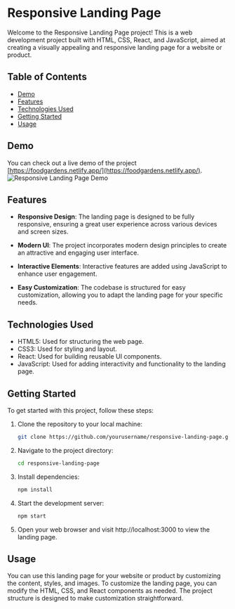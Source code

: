 # Responsive Landing Page

Welcome to the Responsive Landing Page project! This is a web development project built with HTML, CSS, React, and JavaScript, aimed at creating a visually appealing and responsive landing page for a website or product.

## Table of Contents
- [Demo](#demo)
- [Features](#features)
- [Technologies Used](#technologies-used)
- [Getting Started](#getting-started)
- [Usage](#usage)

## Demo

You can check out a live demo of the project [https://foodgardens.netlify.app/](https://foodgardens.netlify.app/).
![Responsive Landing Page Demo](/.png)
## Features

- **Responsive Design**: The landing page is designed to be fully responsive, ensuring a great user experience across various devices and screen sizes.

- **Modern UI**: The project incorporates modern design principles to create an attractive and engaging user interface.

- **Interactive Elements**: Interactive features are added using JavaScript to enhance user engagement.

- **Easy Customization**: The codebase is structured for easy customization, allowing you to adapt the landing page for your specific needs.

## Technologies Used

- HTML5: Used for structuring the web page.
- CSS3: Used for styling and layout.
- React: Used for building reusable UI components.
- JavaScript: Used for adding interactivity and functionality to the landing page.

## Getting Started

To get started with this project, follow these steps:

1. Clone the repository to your local machine:

   ```bash
   git clone https://github.com/yourusername/responsive-landing-page.git

2. Navigate to the project directory:
   
   ```bash
   cd responsive-landing-page

3. Install dependencies:

   ```bash
   npm install
   
4. Start the development server:

   ```bash
   npm start

5. Open your web browser and visit http://localhost:3000 to view the landing page.

## Usage

You can use this landing page for your website or product by customizing the content, styles, and images.
To customize the landing page, you can modify the HTML, CSS, and React components as needed. 
The project structure is designed to make customization straightforward.
